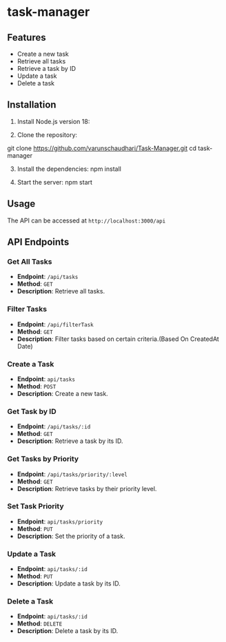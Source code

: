 # task-manager

## Features

- Create a new task
- Retrieve all tasks
- Retrieve a task by ID
- Update a task
- Delete a task

## Installation
1. Install Node.js version 18:

2. Clone the repository:

git clone https://github.com/varunschaudhari/Task-Manager.git
  cd task-manager

3. Install the dependencies:
    npm install

4. Start the server:
    npm start

## Usage
The API can be accessed at `http://localhost:3000/api`

## API Endpoints

### Get All Tasks

- **Endpoint**: `/api/tasks`
- **Method**: `GET`
- **Description**: Retrieve all tasks.

### Filter Tasks

- **Endpoint**: `/api/filterTask`
- **Method**: `GET`
- **Description**: Filter tasks based on certain criteria.(Based On CreatedAt Date)

### Create a Task

- **Endpoint**: `api/tasks`
- **Method**: `POST`
- **Description**: Create a new task.

### Get Task by ID

- **Endpoint**: `/api/tasks/:id`
- **Method**: `GET`
- **Description**: Retrieve a task by its ID.

### Get Tasks by Priority

- **Endpoint**: `/api/tasks/priority/:level`
- **Method**: `GET`
- **Description**: Retrieve tasks by their priority level.

### Set Task Priority

- **Endpoint**: `api/tasks/priority`
- **Method**: `PUT`
- **Description**: Set the priority of a task.

### Update a Task

- **Endpoint**: `api/tasks/:id`
- **Method**: `PUT`
- **Description**: Update a task by its ID.

### Delete a Task

- **Endpoint**: `api/tasks/:id`
- **Method**: `DELETE`
- **Description**: Delete a task by its ID.

